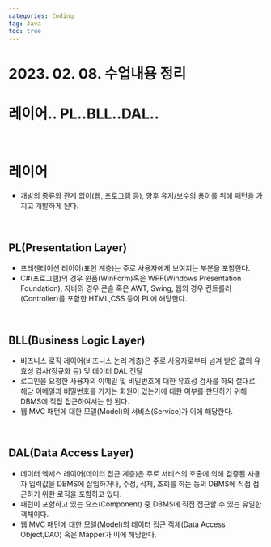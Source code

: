 ```yaml
---
categories: Coding	
tag: Java
toc: true
---
```


# 2023. 02. 08. 수업내용 정리

# 레이어.. PL..BLL..DAL..
<br>

# 레이어 
* 개발의 종류와 관계 없이(웹, 프로그램 등), 향후 유지/보수의 용이를 위해 패턴을 가지고 개발하게 된다.

<br>

## PL(Presentation Layer)
* 프레젠테이션 레이어(표현 계층)는 주로 사용자에게 보여지는 부분을 포함한다. 
* C#(프로그램)의 경우 윈품(WinForm)혹은 WPF(Windows Presentation Foundation), 자바의 경우 콘솔 혹은 AWT, Swing, 웹의 경우 컨트롤러(Controller)를 포함한 HTML,CSS 등이 PL에 해당한다.

<br>

## BLL(Business Logic Layer)
* 비즈니스 로직 레이어(비즈니스 논리 계층)은 주로 사용자로부터 넘겨 받은 값의 유효성 검사(정규화 등) 및 데이터 DAL 전달 
* 로그인을 요청한 사용자의 이메일 및 비밀번호에 대한 유효성 검사를 하되 절대로 해당 이메일과 비밀번호를 가지는 회원이 있는가에 대한 여부를 판단하기 위해 DBMS에 직접 접근하여서는 안 된다.
* 웹 MVC 패턴에 대한 모델(Model)의 서비스(Service)가 이에 해당한다.

<br>

## DAL(Data Access Layer)
* 데이터 엑세스 레이어(데이터 접근 계층)은 주로 서비스의 호출에 의해 검증된 사용자 입력값을 DBMS에 삽입하거나, 수정, 삭제, 조회를 하는 등의 DBMS에 직접 접근하기 위한 로직을 포함하고 있다. 
* 패턴이 포함하고 있는 요소(Component) 중 DBMS에 직접 접근할 수 있는 유일한 객체이다.
* 웹 MVC 패턴에 대한 모델(Model)의 데이터 접근 객체(Data Access Object,DAO) 혹은 Mapper가 이에 해당한다. 
